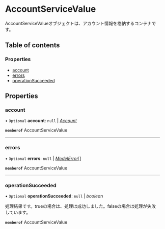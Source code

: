 # AccountServiceValue


<div lang=\"ja\">AccountServiceValueオブジェクトは、アカウント情報を格納するコンテナです。</div> 

## Table of contents

### Properties

- [account](accountservicevalue.md#account)
- [errors](accountservicevalue.md#errors)
- [operationSucceeded](accountservicevalue.md#operationsucceeded)

## Properties

### account

• `Optional` **account**: ``null`` \| [*Account*](account.md)

**`memberof`** AccountServiceValue

___

### errors

• `Optional` **errors**: ``null`` \| [*ModelError*](modelerror.md)[]

**`memberof`** AccountServiceValue

___

### operationSucceeded

• `Optional` **operationSucceeded**: ``null`` \| *boolean*

<div lang=\"ja\">処理結果です。trueの場合は、処理は成功しました。falseの場合は処理が失敗しています。</div> 

**`memberof`** AccountServiceValue

